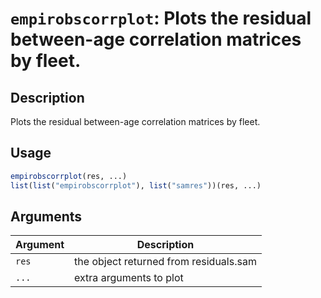 # `empirobscorrplot`: Plots the residual between-age correlation matrices by fleet.

## Description


 Plots the residual between-age correlation matrices by fleet.


## Usage

```r
empirobscorrplot(res, ...)
list(list("empirobscorrplot"), list("samres"))(res, ...)
```


## Arguments

Argument      |Description
------------- |----------------
```res```     |     the object returned from residuals.sam
```...```     |     extra arguments to plot

